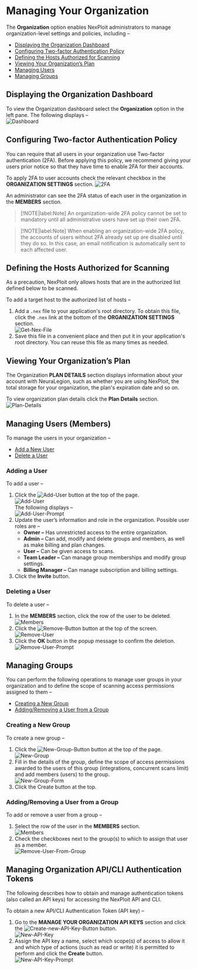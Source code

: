 # Managing Your Organization
The **Organization** option enables NexPloit administrators to manage organization-level settings and policies, including –
* [Displaying the Organization Dashboard](#Displaying-the-Organization-Dashboard)
* [Configuring Two-factor Authentication Policy](#Configuring-Two-factor-Authentication-Policy)
* [Defining the Hosts Authorized for Scanning](#Defining-the-Hosts-Authorized-for-Scanning)
* [Viewing Your Organization’s Plan](#Viewing-your-Organizations-Plan)
* [Managing Users](#Managing-Users-Members)
* [Managing Groups](#Managing-groups)

## Displaying the Organization Dashboard
To view the Organization dashboard select the **Organization** option in the left pane. The following displays –\
![Dashboard](media/dashboard.png ':size=45%')

## Configuring Two-factor Authentication Policy
You can require that all users in your organization use Two-factor authentication (2FA). Before applying this policy, we recommend giving your users prior notice so that they have time to enable 2FA for their accounts. 

To apply 2FA to user accounts check the relevant checkbox in the **ORGANIZATION SETTINGS** section.
![2FA](media/2fa.png ':size=45%')

An administrator can see the 2FA status of each user in the organization in the **MEMBERS** section.
>[!NOTE|label:Note]
An organization-wide 2FA policy cannot be set to mandatory until all administrative users have set up their own 2FA.

>[!NOTE|label:Note]
When enabling an organization-wide 2FA policy, the accounts of users without 2FA already set up are disabled until they do so. In this case, an email notification is automatically sent to each affected user.

## Defining the Hosts Authorized for Scanning
As a precaution, NexPloit only allows hosts that are in the authorized list defined below to be scanned. 

To add a target host to the authorized list of hosts –
1. Add a `.nex` file to your application's root directory. To obtain this file, click the `.nex` link at the bottom of the **ORGANIZATION SETTINGS** section.\
![Get-Nex-File](media/get-nex-file.png ':size=45%')
2. Save this file in a convenient place and then put it in your application's root directory. You can reuse this file as many times as needed.

## Viewing Your Organization’s Plan
The Organization **PLAN DETAILS** section displays information about your account with NeuraLegion, such as whether you are using NexPloit, the total storage for your organization, the plan's expiration date and so on. 

To view organization plan details click the **Plan Details** section.\
![Plan-Details](media/plan-details.png ':size=45%')

## Managing Users (Members)
To manage the users in your organization –
* [Add a New User](#Adding-a-User)
* [Delete a User](#Deleting-a-User)

### Adding a User
To add a user –
1. Click the ![Add-User](media/new-user-button.png ':size=4%') button at the top of the page.\
![Add-User](media/new-user-fullscreen.png ':size=45%')\
The following displays –\
![Add-User-Prompt](media/new-user-prompt.png ':size=45%')
2. Update the user’s information and role in the organization. Possible user roles are –
    * **Owner –** Has unrestricted access to the entire organization.
    * **Admin –** Can add, modify and delete groups and members, as well as make billing and plan changes.
    * **User –** Can be given access to scans.
    * **Team Leader –** Can manage group memberships and modify group settings.
    * **Billing Manager –** Can manage subscription and billing settings.
3. Click the **Invite** button.

### Deleting a User
To delete a user –
1. In the **MEMBERS** section, click the row of the user to be deleted.\
![Members](media/members.png ':size=45%')
2. Click the ![Remove-Button](media/remove-button.png ':size=3%') button at the top of the screen.\
![Remove-User](media/remove-user.png ':size=45%')
3. Click the **OK** button in the popup message to confirm the deletion.\
![Remove-User-Prompt](media/remove-user-prompt.png ':size=45%')

## Managing Groups
You can perform the following operations to manage user groups in your organization and to define the scope of scanning access permissions assigned to them –
* [Creating a New Group](#Creating-a-new-group)
* [Adding/Removing a User from a Group](#AddingRemoving-a-User-from-a-Group)

### Creating a New Group
To create a new group – 
1. Click the ![New-Group-Button](media/new-group-button.png ':size=4%') button at the top of the page.\
![New-Group](media/new-group.png ':size=45%')
2. Fill in the details of the group, define the scope of access permissions awarded to the users of this group (integrations, concurrent scans limit) and add members (users) to the group.\
![New-Group-Form](media/new-group-form.png ':size=45%')
3. Click the Create button at the top.

### Adding/Removing a User from a Group
To add or remove a user from a group – 
1. Select the row of the user in the **MEMBERS** section.\
![Members](media/members.png ':size=45%')
2. Check the checkboxes next to the group(s) to which to assign that user as a member.\
![Remove-User-From-Group](media/remove-user-from-group.png ':size=45%')

## Managing Organization API/CLI Authentication Tokens
The following describes how to obtain and manage authentication tokens (also called an API keys) for accessing the NexPloit API and CLI.

To obtain a new API/CLI Authentication Token (API key) –
1. Go to the **MANAGE YOUR ORGANIZATION API KEYS** section and click the ![Create-new-API-Key-Button](media/new-api-key-button.png ':size=18%') button.\
![New-API-Key](media/new-api-key.png ':size=45%')
2. Assign the API key a name, select which scope(s) of access to allow it and which type of actions (such as read or write) it is permitted to perform and click the **Create** button.\
![New-API-Key-Prompt](media/new-api-key-prompt.png ':size=45%')


